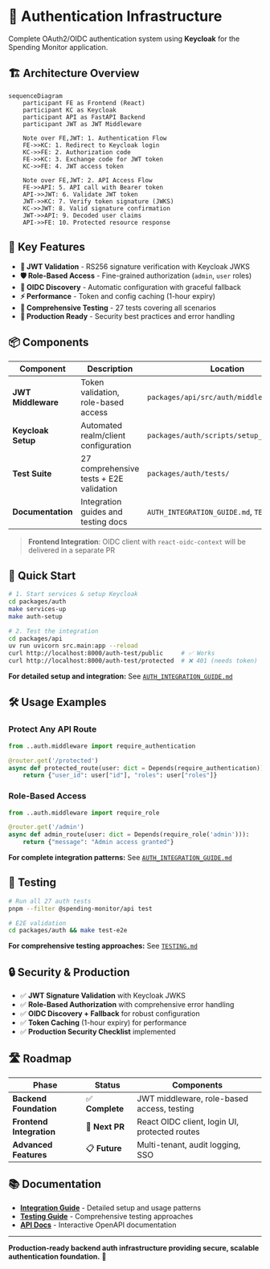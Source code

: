 # 🔐 Authentication Infrastructure

Complete OAuth2/OIDC authentication system using **Keycloak** for the Spending Monitor application.

## 🏗️ Architecture Overview

```mermaid
sequenceDiagram
    participant FE as Frontend (React)
    participant KC as Keycloak
    participant API as FastAPI Backend
    participant JWT as JWT Middleware
    
    Note over FE,JWT: 1. Authentication Flow
    FE->>KC: 1. Redirect to Keycloak login
    KC->>FE: 2. Authorization code
    FE->>KC: 3. Exchange code for JWT token
    KC->>FE: 4. JWT access token
    
    Note over FE,JWT: 2. API Access Flow  
    FE->>API: 5. API call with Bearer token
    API->>JWT: 6. Validate JWT token
    JWT->>KC: 7. Verify token signature (JWKS)
    KC->>JWT: 8. Valid signature confirmation
    JWT->>API: 9. Decoded user claims
    API->>FE: 10. Protected resource response
```

## 🎯 Key Features

- **🔑 JWT Validation** - RS256 signature verification with Keycloak JWKS
- **🛡️ Role-Based Access** - Fine-grained authorization (`admin`, `user` roles)
- **🔄 OIDC Discovery** - Automatic configuration with graceful fallback
- **⚡ Performance** - Token and config caching (1-hour expiry)
- **🧪 Comprehensive Testing** - 27 tests covering all scenarios
- **🚀 Production Ready** - Security best practices and error handling

## 📦 Components

| Component | Description | Location |
|-----------|-------------|----------|
| **JWT Middleware** | Token validation, role-based access | `packages/api/src/auth/middleware.py` |
| **Keycloak Setup** | Automated realm/client configuration | `packages/auth/scripts/setup_keycloak.py` |
| **Test Suite** | 27 comprehensive tests + E2E validation | `packages/auth/tests/` |
| **Documentation** | Integration guides and testing docs | `AUTH_INTEGRATION_GUIDE.md`, `TESTING.md` |

> **Frontend Integration**: OIDC client with `react-oidc-context` will be delivered in a separate PR

## 🚀 Quick Start

```bash
# 1. Start services & setup Keycloak
cd packages/auth
make services-up
make auth-setup

# 2. Test the integration  
cd packages/api
uv run uvicorn src.main:app --reload
curl http://localhost:8000/auth-test/public     # ✅ Works
curl http://localhost:8000/auth-test/protected  # ❌ 401 (needs token)
```

**For detailed setup and integration:** See [`AUTH_INTEGRATION_GUIDE.md`](./AUTH_INTEGRATION_GUIDE.md)

## 🛠️ Usage Examples

### **Protect Any API Route**
```python
from ..auth.middleware import require_authentication

@router.get('/protected')
async def protected_route(user: dict = Depends(require_authentication)):
    return {"user_id": user["id"], "roles": user["roles"]}
```

### **Role-Based Access**
```python
from ..auth.middleware import require_role

@router.get('/admin')  
async def admin_route(user: dict = Depends(require_role('admin'))):
    return {"message": "Admin access granted"}
```

**For complete integration patterns:** See [`AUTH_INTEGRATION_GUIDE.md`](./AUTH_INTEGRATION_GUIDE.md)

## 🧪 Testing

```bash
# Run all 27 auth tests
pnpm --filter @spending-monitor/api test

# E2E validation
cd packages/auth && make test-e2e
```

**For comprehensive testing approaches:** See [`TESTING.md`](./TESTING.md)

## 🔒 Security & Production

- ✅ **JWT Signature Validation** with Keycloak JWKS  
- ✅ **Role-Based Authorization** with comprehensive error handling
- ✅ **OIDC Discovery + Fallback** for robust configuration
- ✅ **Token Caching** (1-hour expiry) for performance
- ✅ **Production Security Checklist** implemented

## 🛣️ Roadmap

| Phase | Status | Components |
|-------|--------|------------|
| **Backend Foundation** | ✅ **Complete** | JWT middleware, role-based access, testing |
| **Frontend Integration** | 🔄 **Next PR** | React OIDC client, login UI, protected routes |
| **Advanced Features** | 📋 **Future** | Multi-tenant, audit logging, SSO |

## 📚 Documentation

- **[Integration Guide](./AUTH_INTEGRATION_GUIDE.md)** - Detailed setup and usage patterns
- **[Testing Guide](./TESTING.md)** - Comprehensive testing approaches  
- **[API Docs](http://localhost:8000/docs)** - Interactive OpenAPI documentation

---

**Production-ready backend auth infrastructure providing secure, scalable authentication foundation.** 🎉